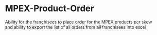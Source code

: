 # MPEX-Product-Order
Ability for the franchisees to place order for the MPEX products per skew  and ability to export the list of all orders from all franchisees into excel
